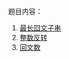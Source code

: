 题目内容：
1. [最长回文子串](https://leetcode-cn.com/problems/longest-palindromic-substring/)
2. [整数反转](https://leetcode-cn.com/problems/reverse-integer/)
3. [回文数](https://leetcode-cn.com/problems/palindrome-number/)